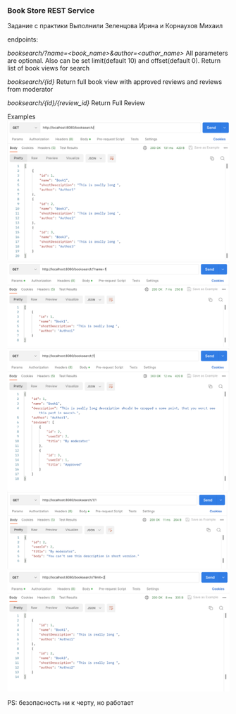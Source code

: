 ### Book Store REST Service

Задание с практики Выполнили Зеленцова Ирина и Корнаухов Михаил

endpoints:

*booksearch/?name=<book_name>&author=<author_name>*
All parameters are optional.
Also can be set limit(default 10) and offset(default 0).
Return list of book views for search

*booksearch/{id}*
Return full book view with approved reviews and reviews from moderator

*booksearch/{id}/{review_id}*
Return Full Review

Examples
![](screenshots/1.png)
![](screenshots/2.png)
![](screenshots/3.png)
![](screenshots/4.png)
![](screenshots/5.png)

PS: безопасность ни к черту, но работает



